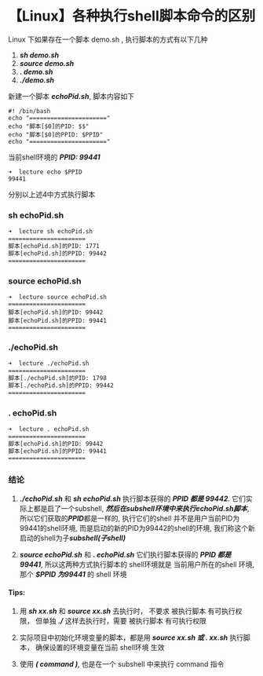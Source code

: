 # 【Linux】各种执行shell脚本命令的区别

Linux 下如果存在一个脚本 demo.sh , 执行脚本的方式有以下几种

1. ***sh demo.sh***
2. ***source demo.sh***
3. ***. demo.sh***
4. ***./demo.sh***



新建一个脚本 ***echoPid.sh***, 脚本内容如下

```shell
#! /bin/bash
echo "======================"
echo "脚本[$0]的PID: $$"
echo "脚本[$0]的PPID: $PPID"
echo "======================"
```

当前shell环境的 ***PPID: 99441***

```shell
➜  lecture echo $PPID
99441
```

分别以上述4中方式执行脚本

### sh echoPid.sh

```sh
➜  lecture sh echoPid.sh
======================
脚本[echoPid.sh]的PID: 1771
脚本[echoPid.sh]的PPID: 99442
======================
```



### source echoPid.sh

```shell
➜  lecture source echoPid.sh
======================
脚本[echoPid.sh]的PID: 99442
脚本[echoPid.sh]的PPID: 99441
======================
```



### ./echoPid.sh

```sh
➜  lecture ./echoPid.sh
======================
脚本[./echoPid.sh]的PID: 1798
脚本[./echoPid.sh]的PPID: 99442
======================
```



### . echoPid.sh

```sh
➜  lecture . echoPid.sh
======================
脚本[echoPid.sh]的PID: 99442
脚本[echoPid.sh]的PPID: 99441
======================
```



### 结论

1. ***./echoPid.sh*** 和 ***sh echoPid.sh*** 执行脚本获得的 ***PPID 都是 99442***. 它们实际上都是启了一个subshell, ***然后在subshell环境中来执行echoPid.sh脚本***, 所以它们获取的***PPID***都是一样的, 执行它们的shell 并不是用户当前PID为99441的shell环境, 而是启动的新的PID为99442的shell的环境, 我们称这个新启动的shell为子***subshell(子shell)***

2. ***source echoPid.sh*** 和 ***. echoPid.sh*** 它们执行脚本获得的 ***PPID 都是 99441***,  所以这两种方式执行脚本的 shell环境就是 当前用户所在的shell 环境, 那个 ***$PPID 为99441*** 的 shell 环境

####  Tips: 

1. 用 ***sh xx.sh*** 和 ***source xx.sh*** 去执行时， 不要求 被执行脚本 有可执行权限， 但单独 ***./*** 这样去执行时，需要 被执行脚本 有可执行权限

2. 实际项目中初始化环境变量的脚本，都是用 ***source xx.sh 或 . xx.sh*** 执行脚本， 确保设置的环境变量在当前 shell环境 生效

3. 使用 ***( command )***, 也是在一个 subshell 中来执行 command 指令

